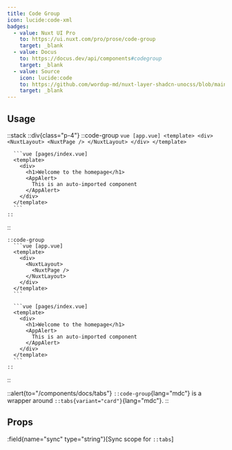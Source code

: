 ```yaml
---
title: Code Group
icon: lucide:code-xml
badges:
  - value: Nuxt UI Pro
    to: https://ui.nuxt.com/pro/prose/code-group
    target: _blank
  - value: Docus
    to: https://docus.dev/api/components#codegroup
    target: _blank
  - value: Source
    icon: lucide:code
    to: https://github.com/wordup-md/nuxt-layer-shadcn-unocss/blob/main/components/content/CodeGroup.vue
    target: _blank
---
```


## Usage

::stack
  ::div{class="p-4"}
    ::code-group
      ```vue [app.vue]
      <template>
        <div>
          <NuxtLayout>
            <NuxtPage />
          </NuxtLayout>
        </div>
      </template>
      ```

      ```vue [pages/index.vue]
      <template>
        <div>
          <h1>Welcome to the homepage</h1>
          <AppAlert>
            This is an auto-imported component
          </AppAlert>
        </div>
      </template>
      ```
    ::
  ::

  ```mdc
  ::code-group
    ```vue [app.vue]
    <template>
      <div>
        <NuxtLayout>
          <NuxtPage />
        </NuxtLayout>
      </div>
    </template>
    ```

    ```vue [pages/index.vue]
    <template>
      <div>
        <h1>Welcome to the homepage</h1>
        <AppAlert>
          This is an auto-imported component
        </AppAlert>
      </div>
    </template>
    ```
  ::
  ```
::

::alert{to="/components/docs/tabs"}
`::code-group`{lang="mdc"} is a wrapper around `::tabs{variant="card"}`{lang="mdc"}.
::

## Props

:field{name="sync" type="string"}[Sync scope for `::tabs`]
